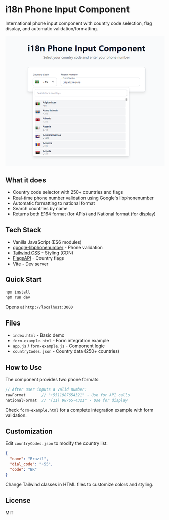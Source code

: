 # i18n Phone Input Component

International phone input component with country code selection, flag display, and automatic validation/formatting.

![Component Demo](img/demo.png "Component Demo")

## What it does

- Country code selector with 250+ countries and flags
- Real-time phone number validation using Google's libphonenumber
- Automatic formatting to national format
- Search countries by name
- Returns both E164 format (for APIs) and National format (for display)

## Tech Stack

- Vanilla JavaScript (ES6 modules)
- [google-libphonenumber](https://github.com/google/libphonenumber) - Phone validation
- [Tailwind CSS](https://tailwindcss.com/) - Styling (CDN)
- [FlagsAPI](https://flagsapi.com/) - Country flags
- Vite - Dev server

## Quick Start

```bash
npm install
npm run dev
```

Opens at `http://localhost:3000`

## Files

- `index.html` - Basic demo
- `form-example.html` - Form integration example
- `app.js` / `form-example.js` - Component logic
- `countryCodes.json` - Country data (250+ countries)

## How to Use

The component provides two phone formats:

```javascript
// After user inputs a valid number:
rawFormat       // "+5511987654321" - Use for API calls
nationalFormat  // "(11) 98765-4321" - Use for display
```

Check `form-example.html` for a complete integration example with form validation.

## Customization

Edit `countryCodes.json` to modify the country list:
```json
{
  "name": "Brazil",
  "dial_code": "+55",
  "code": "BR"
}
```

Change Tailwind classes in HTML files to customize colors and styling.

## License

MIT

